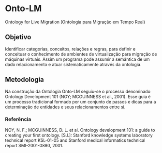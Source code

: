 Onto-LM
=======

Ontology for Live Migration (Ontologia para Migração em Tempo Real)

## Objetivo

Identificar categorias, conceitos, relações e regras, para definir e conceituar o conhecimento de ambientes de virtualização para migração de máquinas virtuais. Assim um programa pode assumir a semântica de um dado relacionamento e atuar sistematicamente através da ontologia.

## Metodologia

Na construção da Ontologia Onto-LM seguiu-se o processo denominado Ontology Development 101 (NOY; MCGUINNESS et al., 2001). Esse guia é um processo tradicional formado por um conjunto de passos e dicas para a determinação de entidades e seus relacionamentos entre si.

### Referência

NOY, N. F.; MCGUINNESS, D. L. et al. Ontology development 101: a guide to creating your first ontology. [S.l.]: Stanford knowledge systems laboratory technical report KSL-01-05 and Stanford medical informatics technical report SMI-2001-0880, 2001.
